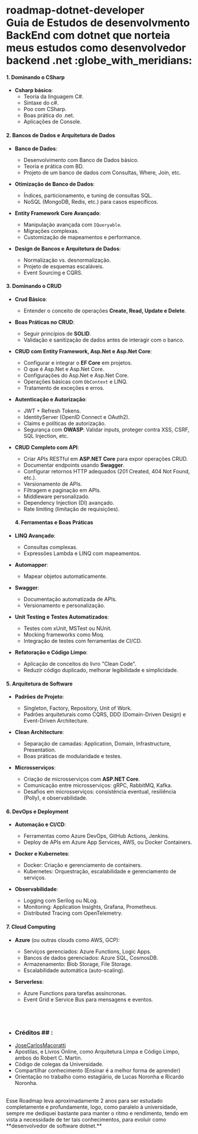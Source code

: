 <h1>
 <strong>  roadmap-dotnet-developer </strong> <br>
Guia de Estudos de desenvolvmento BackEnd com dotnet que norteia meus estudos como desenvolvedor backend .net :globe_with_meridians:
</h1>

#### **1. Dominando o CSharp**
- **Csharp básico**:
  - Teoria da linguagem C#.
  - Sintaxe do c#.
  - Poo com CSharp.
  - Boas prática do .net.
  - Aplicações de Console.

  
#### **2. Bancos de Dados e Arquitetura de Dados**
- **Banco de Dados**:
  - Desenvolvimento com Banco de Dados básico.
  - Teoria e prática com BD.
  - Projeto de um banco de dados com Consultas, Where, Join, etc.
    
- **Otimização de Banco de Dados**:
  - Índices, particionamento, e tuning de consultas SQL.
  - NoSQL (MongoDB, Redis, etc.) para casos específicos.

- **Entity Framework Core Avançado**:
  - Manipulação avançada com `IQueryable`.
  - Migrações complexas.
  - Customização de mapeamentos e performance.

- **Design de Bancos e Arquitetura de Dados**:
  - Normalização vs. desnormalização.
  - Projeto de esquemas escaláveis.
  - Event Sourcing e CQRS.

 
#### **3. Dominando o CRUD**
- **Crud Básico**:
  - Entender o conceito de operações **Create, Read, Update e Delete**.

- **Boas Práticas no CRUD**:
  - Seguir princípios de **SOLID**.
  - Validação e sanitização de dados antes de interagir com o banco.
    
- **CRUD com Entity Framework, Asp.Net e Asp.Net Core**:
  - Configurar e integrar o **EF Core** em projetos.
  - O que é Asp.Net e Asp.Net Core.
  - Configurações do Asp.Net e Asp.Net Core.
  - Operações básicas com `DbContext` e LINQ.
  - Tratamento de exceções e erros.
    
- **Autenticação e Autorização**:
  - JWT + Refresh Tokens.
  - IdentityServer (OpenID Connect e OAuth2).
  - Claims e políticas de autorização.
  - Segurança com **OWASP**: Validar inputs, proteger contra XSS, CSRF, SQL Injection, etc.
    
- **CRUD Completo com API**:
  - Criar APIs RESTful em **ASP.NET Core** para expor operações CRUD.
  - Documentar endpoints usando **Swagger**.
  - Configurar retornos HTTP adequados (201 Created, 404 Not Found, etc.).
  - Versionamento de APIs.
  - Filtragem e paginação em APIs.
  - Middleware personalizado.
  - Dependency Injection (DI) avançado.
  - Rate limiting (limitação de requisições).

 
  #### **4. Ferramentas e Boas Práticas**
- **LINQ Avançado**:
  - Consultas complexas.
  - Expressões Lambda e LINQ com mapeamentos.

- **Automapper**:
  - Mapear objetos automaticamente.

- **Swagger**:
  - Documentação automatizada de APIs.
  - Versionamento e personalização.

- **Unit Testing e Testes Automatizados**:
  - Testes com xUnit, MSTest ou NUnit.
  - Mocking frameworks como Moq.
  - Integração de testes com ferramentas de CI/CD.

- **Refatoração e Código Limpo**:
  - Aplicação de conceitos do livro "Clean Code".
  - Reduzir código duplicado, melhorar legibilidade e simplicidade.


#### **5. Arquitetura de Software**
- **Padrões de Projeto**:
  - Singleton, Factory, Repository, Unit of Work.
  - Padrões arquiteturais como CQRS, DDD (Domain-Driven Design) e Event-Driven Architecture.

- **Clean Architecture**:
  - Separação de camadas: Application, Domain, Infrastructure, Presentation.
  - Boas práticas de modularidade e testes.

- **Microsserviços**:
  - Criação de microsserviços com **ASP.NET Core**.
  - Comunicação entre microsserviços: gRPC, RabbitMQ, Kafka.
  - Desafios em microsserviços: consistência eventual, resiliência (Polly), e observabilidade.
    

#### **6. DevOps e Deployment**
- **Automação e CI/CD**:
  - Ferramentas como Azure DevOps, GitHub Actions, Jenkins.
  - Deploy de APIs em Azure App Services, AWS, ou Docker Containers.

- **Docker e Kubernetes**:
  - Docker: Criação e gerenciamento de containers.
  - Kubernetes: Orquestração, escalabilidade e gerenciamento de serviços.

- **Observabilidade**:
  - Logging com Serilog ou NLog.
  - Monitoring: Application Insights, Grafana, Prometheus.
  - Distributed Tracing com OpenTelemetry.


#### **7. Cloud Computing**
- **Azure** (ou outras clouds como AWS, GCP):
  - Serviços gerenciados: Azure Functions, Logic Apps.
  - Bancos de dados gerenciados: Azure SQL, CosmosDB.
  - Armazenamento: Blob Storage, File Storage.
  - Escalabilidade automática (auto-scaling).

- **Serverless**:
  - Azure Functions para tarefas assíncronas.
  - Event Grid e Service Bus para mensagens e eventos.


<br> <br>


 - ### **Créditos** ## :
 - [JoseCarlosMacoratti](https://www.youtube.com/@josecarlosmacoratti)
 - Apostilas, e Livros Online, como Arquitetura Limpa e Código Limpo, ambos do Robert C. Martin.
 - Código de colegas da Universidade.
 - Compartilhar conhecimento (Ensinar é a melhor forma de aprender)
 - Orientação no trabalho como estagiário, de Lucas Noronha e Ricardo Noronha.
   <br> <br>


<foot>
  Esse Roadmap leva aproximadamente 2 anos para ser estudado completamente e profundamente, logo, como paralelo à universidade, sempre me dediquei bastante para manter o ritmo e rendimento, tendo em vista a necessidade de ter tais conhecimentos, para evoluir como  **desenvolvedor de software dotnet.**
</foot>


